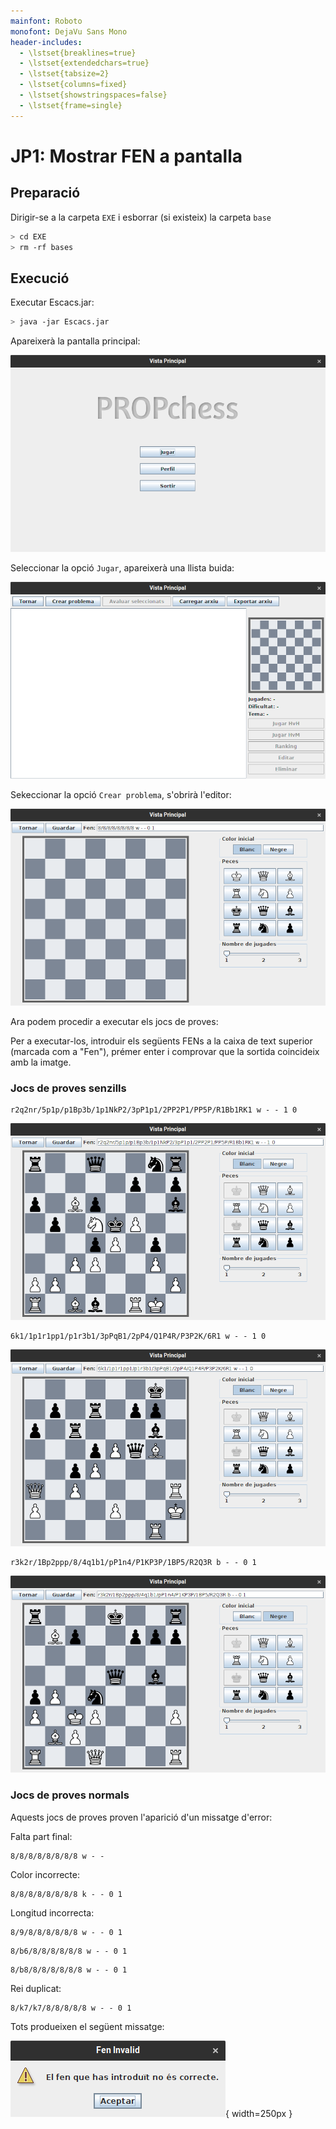 ```yaml
---
mainfont: Roboto
monofont: DejaVu Sans Mono
header-includes:
  - \lstset{breaklines=true}
  - \lstset{extendedchars=true}
  - \lstset{tabsize=2}
  - \lstset{columns=fixed}
  - \lstset{showstringspaces=false}
  - \lstset{frame=single}
---
```


# JP1: Mostrar FEN a pantalla

## Preparació

Dirigir-se a la carpeta `EXE` i esborrar (si existeix) la carpeta `base`

```bash
> cd EXE
> rm -rf bases
```

## Execució

Executar Escacs.jar:

```bash
> java -jar Escacs.jar
```

Apareixerà la pantalla principal:

![Pantalla Principal](../imatges_JP/pantalla_principal.png)

Seleccionar la opció `Jugar`, apareixerà una llista buida:

![Llista de Problemes Buida](../imatges_JP/llista_buida.png)

Sekeccionar la opció `Crear problema`, s'obrirà l'editor:

![Editor de problema nou](../imatges_JP/editor_buit.png)

Ara podem procedir a executar els jocs de proves:

Per a executar-los, introduir els següents FENs a la caixa de text superior (marcada com a "Fen"), prémer enter i comprovar que la sortida coincideix amb la imatge.

### Jocs de proves senzills

```
r2q2nr/5p1p/p1Bp3b/1p1NkP2/3pP1p1/2PP2P1/PP5P/R1Bb1RK1 w - - 1 0
```

![Resultat FEN 1](../imatges_JP/fen_1.png)

```
6k1/1p1r1pp1/p1r3b1/3pPqB1/2pP4/Q1P4R/P3P2K/6R1 w - - 1 0
```

![Resultat FEN 2](../imatges_JP/fen_2.png)

```
r3k2r/1Bp2ppp/8/4q1b1/pP1n4/P1KP3P/1BP5/R2Q3R b - - 0 1
```

![Resultat FEN 3](../imatges_JP/fen_3.png)

### Jocs de proves normals

Aquests jocs de proves proven l'aparició d'un missatge d'error:

Falta part final:

```
8/8/8/8/8/8/8/8 w - -
```

Color incorrecte:

```
8/8/8/8/8/8/8/8 k - - 0 1
```

Longitud incorrecta:

```
8/9/8/8/8/8/8/8 w - - 0 1
```

```
8/b6/8/8/8/8/8/8 w - - 0 1
```

```
8/b8/8/8/8/8/8/8 w - - 0 1
```

Rei duplicat:

```
8/k7/k7/8/8/8/8/8 w - - 0 1
```

Tots produeixen el següent missatge:

![Missatge d'error FEN](../imatges_JP/fen_incorrecte.png){ width=250px }
